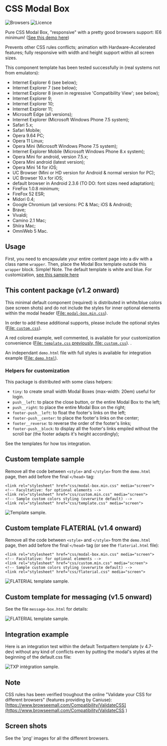 # CSS Modal Box

![Browsers](https://badges.herokuapp.com/browsers?firefox=1.0.8,60&googlechrome=1,67&iexplore=6,7,8,9,10,11&microsoftedge=13&opera=9.64,53&safari=5.17,11&android=7,2.3.6 "Browser support")
![Licence](https://camo.githubusercontent.com/9c0dc59d81d725b3904bda6613e541fa30cb2c8a/68747470733a2f2f696d672e736869656c64732e696f2f6e706d2f6c2f796574742e737667 "MIT")

Pure CSS Modal Box, "responsive" with a pretty good browsers support: IE6 minimum! ([See this demo here](https://codepen.io/cara-tm/full/ayzXPJ/))

Prevents other CSS rules conflicts; animation with Hardware-Accelerated features; fully responsive with width and height support within all screen sizes.

This component template has been tested successfully in (real systems not from emulators):

* Internet Explorer 6 (see below);
* Internet Explorer 7 (see below);
* Internet Explorer 8 (even in regressive 'Compatibility View'; see below);
* Internet Explorer 9;
* Internet Explorer 10;
* Internet Explorer 11;
* Microsoft Edge (all versions);
* Internet Explorer (Microsoft Windows Phone 7.5 system);
* Safari 5.x;
* Safari Mobile;
* Opera 9.64 PC;
* Opera 11 Linux;
* Opera Mini (Microsoft Windows Phone 7.5 system);
* Internet Explorer Mobile (Microsoft Windows Phone 8.x system);
* Opera Mini for android, version 7.5.x;
* Opera Mini android (latest version);
* Opera Mini 14 for iOS;
* UC Browser (Mini or HD version for Android & normal version for PC);
* UC Browser 10.x for iOS;
* default browser in Android 2.3.6 (TO DO: font sizes need adaptation);
* FireFox 1.0.8 minimum;
* FireFox 52 ESR;
* Midori 0.4;
* Google Chromium (all versions: PC & Mac; iOS & Android);
* Brave;
* Vivaldi;
* Camino 2.1 Mac;
* Shiira Mac;
* OmniWeb 5 Mac.

## Usage

First, you need to encapsulate your entire content page into a div with a class name `wrapper`.
Then, place the Modal Box template outside this `wrapper` block.
Simple!
Note. The default template is white and blue. For customization, [see this sample here](https://github.com/cara-tm/modal_box/blob/master/css/template.css)

## This content package (v1.2 onward)

This minimal default component (required) is distributed in white/blue colors (see screen shots) and do not include the styles for inner optional elements within the modal header ([File: `modal-box.min.css`](https://github.com/cara-tm/modal_box/blob/master/css/modal-box.min.css)).

In order to add these additional supports, please include the optional styles ([File: `custom.css`](https://github.com/cara-tm/modal_box/blob/master/css/custom.css)).

A red colored example, well commented, is available for your customization convenience ([File: `template.css` previously, file: `custom.css`](https://github.com/cara-tm/modal_box/blob/master/css/template.css)).
.

An independant `demo.html` file with full styles is available for integration example ([File: `demo.html`](https://github.com/cara-tm/modal_box/blob/master/demo.html)).

### Helpers for customization

This package is distributed with some class helpers:

* `tiny`: to create small width Modal Boxes (max-width: 20em) useful for login.
* `push__left`: to place the close button, or the entire Modal Box to the left;
* `push__right`: to place the entire Modal Box on the right;
* `footer-push__left`: to float the footer's links on the left;
* `footer-push__center`: to place the footer's links on the center;
* `footer__reverse`: to reverse the order of the footer's links;
* `footer-push__block`: to display all the footer's links empiled without the scroll bar (the footer adapts it's height accordingly);

See the templates for how tos integration.

## Custom template sample

Remove all the code between `<style>` and `</style>` from the `demo.html` page, then add before the final `</head>` tag:

    <link rel="stylesheet" href="css/modal-box.min.css" media="screen">
	<!-- Facultative: for optional elements -->
    <link rel="stylesheet" href="css/custom.min.css" media="screen">
	<!-- Sample custom colors styling (overwrite default) -->
    <link rel="stylesheet" href="css/template.css" media="screen">

![Template sample](https://github.com/cara-tm/modal_box/raw/master/template.png "The sample Template result").

## Custom template FLATERIAL (v1.4 onward)

Remove all the code between `<style>` and `</style>` from the `demo.html` page, then add before the final `</head>` tag (or see the `flaterial.html` file):

    <link rel="stylesheet" href="css/modal-box.min.css" media="screen">
	<!-- Facultative: for optional elements -->
    <link rel="stylesheet" href="css/custom.min.css" media="screen">
	<!-- Sample custom colors styling (overwrite default) -->
    <link rel="stylesheet" href="css/flaterial.css" media="screen">

![FLATERIAL template sample](https://github.com/cara-tm/modal_box/raw/master/flaterial-template.png "The FLATERIAL template result").

## Custom template for messaging (v1.5 onward)

See the file `message-box.html` for details:

![FLATERIAL template sample](https://github.com/cara-tm/modal_box/raw/master/messages-template.png "Messaging template result").

## Integration example

Here is an integration test within the default Textpattern template (v 4.7-dev) without any kind of conflicts even by putting the modal's styles at the beginning of the default.css file:

![TXP intégration sample](https://github.com/cara-tm/modal_box/raw/master/txp-integration.png "The sample Template result").


## Note

CSS rules has been verified troughout the online "Validate your CSS for different browsers" (features providing by Caniuse): [https://www.browseemall.com/Compatibility/ValidateCSS](https://www.browseemall.com/Compatibility/ValidateCSS
)

## Screen shots

See the 'png' images for all the different browsers.
